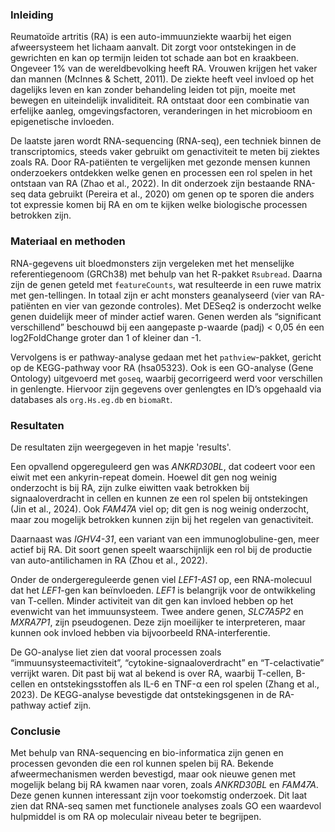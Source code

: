 
### Inleiding
Reumatoïde artritis (RA) is een auto-immuunziekte waarbij het eigen afweersysteem het lichaam aanvalt. Dit zorgt voor ontstekingen in de gewrichten en kan op termijn leiden tot schade aan bot en kraakbeen. Ongeveer 1% van de wereldbevolking heeft RA. Vrouwen krijgen het vaker dan mannen (McInnes & Schett, 2011). De ziekte heeft veel invloed op het dagelijks leven en kan zonder behandeling leiden tot pijn, moeite met bewegen en uiteindelijk invaliditeit. RA ontstaat door een combinatie van erfelijke aanleg, omgevingsfactoren, veranderingen in het microbioom en epigenetische invloeden.

De laatste jaren wordt RNA-sequencing (RNA-seq), een techniek binnen de transcriptomics, steeds vaker gebruikt om genactiviteit te meten bij ziektes zoals RA. Door RA-patiënten te vergelijken met gezonde mensen kunnen onderzoekers ontdekken welke genen en processen een rol spelen in het ontstaan van RA (Zhao et al., 2022). In dit onderzoek zijn bestaande RNA-seq data gebruikt (Pereira et al., 2020) om genen op te sporen die anders tot expressie komen bij RA en om te kijken welke biologische processen betrokken zijn.

### Materiaal en methoden
RNA-gegevens uit bloedmonsters zijn vergeleken met het menselijke referentiegenoom (GRCh38) met behulp van het R-pakket `Rsubread`. Daarna zijn de genen geteld met `featureCounts`, wat resulteerde in een ruwe matrix met gen-tellingen. In totaal zijn er acht monsters geanalyseerd (vier van RA-patiënten en vier van gezonde controles). Met DESeq2 is onderzocht welke genen duidelijk meer of minder actief waren. Genen werden als “significant verschillend” beschouwd bij een aangepaste p-waarde (padj) < 0,05 én een log2FoldChange groter dan 1 of kleiner dan -1.

Vervolgens is er pathway-analyse gedaan met het `pathview`-pakket, gericht op de KEGG-pathway voor RA (hsa05323). Ook is een GO-analyse (Gene Ontology) uitgevoerd met `goseq`, waarbij gecorrigeerd werd voor verschillen in genlengte. Hiervoor zijn gegevens over genlengtes en ID’s opgehaald via databases als `org.Hs.eg.db` en `biomaRt`.

### Resultaten
De resultaten zijn weergegeven in het mapje 'results'.

Een opvallend opgereguleerd gen was *ANKRD30BL*, dat codeert voor een eiwit met een ankyrin-repeat domein. Hoewel dit gen nog weinig onderzocht is bij RA, zijn zulke eiwitten vaak betrokken bij signaaloverdracht in cellen en kunnen ze een rol spelen bij ontstekingen (Jin et al., 2024). Ook *FAM47A* viel op; dit gen is nog weinig onderzocht, maar zou mogelijk betrokken kunnen zijn bij het regelen van genactiviteit.

Daarnaast was *IGHV4-31*, een variant van een immunoglobuline-gen, meer actief bij RA. Dit soort genen speelt waarschijnlijk een rol bij de productie van auto-antilichamen in RA (Zhou et al., 2022).

Onder de ondergereguleerde genen viel *LEF1-AS1* op, een RNA-molecuul dat het *LEF1*-gen kan beïnvloeden. *LEF1* is belangrijk voor de ontwikkeling van T-cellen. Minder activiteit van dit gen kan invloed hebben op het evenwicht van het immuunsysteem. Twee andere genen, *SLC7A5P2* en *MXRA7P1*, zijn pseudogenen. Deze zijn moeilijker te interpreteren, maar kunnen ook invloed hebben via bijvoorbeeld RNA-interferentie.

De GO-analyse liet zien dat vooral processen zoals “immuunsysteemactiviteit”, “cytokine-signaaloverdracht” en “T-celactivatie” verrijkt waren. Dit past bij wat al bekend is over RA, waarbij T-cellen, B-cellen en ontstekingsstoffen als IL-6 en TNF-α een rol spelen (Zhang et al., 2023). De KEGG-analyse bevestigde dat ontstekingsgenen in de RA-pathway actief zijn.

### Conclusie
Met behulp van RNA-sequencing en bio-informatica zijn genen en processen gevonden die een rol kunnen spelen bij RA. Bekende afweermechanismen werden bevestigd, maar ook nieuwe genen met mogelijk belang bij RA kwamen naar voren, zoals *ANKRD30BL* en *FAM47A*. Deze genen kunnen interessant zijn voor toekomstig onderzoek. Dit laat zien dat RNA-seq samen met functionele analyses zoals GO een waardevol hulpmiddel is om RA op moleculair niveau beter te begrijpen.
